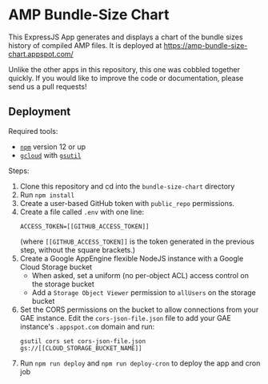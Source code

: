 AMP Bundle-Size Chart
=====================

This ExpressJS App generates and displays a chart of the bundle sizes history of
compiled AMP files. It is deployed at https://amp-bundle-size-chart.appspot.com/

Unlike the other apps in this repository, this one was cobbled together quickly.
If you would like to improve the code or documentation, please send us a pull
requests!

Deployment
----------

Required tools:
* [`npm`](https://www.npmjs.com/) version 12 or up
* [`gcloud`](https://cloud.google.com/sdk/gcloud/) with
  [`gsutil`](https://cloud.google.com/storage/docs/gsutil)

Steps:
1. Clone this repository and cd into the `bundle-size-chart` directory
2. Run `npm install`
3. Create a user-based GitHub token with `public_repo` permissions.
4. Create a file called `.env` with one line:
   ```
   ACCESS_TOKEN=[[GITHUB_ACCESS_TOKEN]]
   ```
   (where `[[GITHUB_ACCESS_TOKEN]]` is the token generated in the previous step,
   without the square brackets.)
5. Create a Google AppEngine flexible NodeJS instance with a Google Cloud
   Storage bucket
   * When asked, set a uniform (no per-object ACL) access control on the storage
     bucket
   * Add a `Storage Object Viewer` permission to `allUsers` on the storage
     bucket
6. Set the CORS permissions on the bucket to allow connections from your GAE
   instance. Edit the `cors-json-file.json` file to add your GAE instance's
   `.appspot.com` domain and run:
   ```
   gsutil cors set cors-json-file.json gs://[[CLOUD_STORAGE_BUCKET_NAME]]
   ```
7. Run `npm run deploy` and `npm run deploy-cron` to deploy the app and cron job
